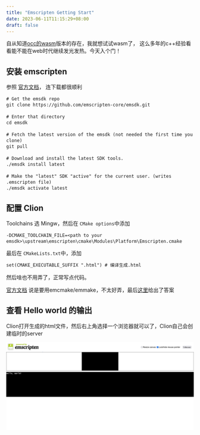 ```yaml
---
title: "Emscripten Getting Start"
date: 2023-06-11T11:15:29+08:00
draft: false
---
```


自从知道[occ的wasm](https://ocjs.org/)版本的存在，我就想试试wasm了，
这么多年的c++经验看看能不能在web时代继续发光发热。今天入个门！

## 安装 emscripten

参照 [官方文档](https://emscripten.org/docs/getting_started/downloads.html)，
连下载都很顺利

```shell
# Get the emsdk repo
git clone https://github.com/emscripten-core/emsdk.git

# Enter that directory
cd emsdk

# Fetch the latest version of the emsdk (not needed the first time you clone)
git pull

# Download and install the latest SDK tools.
./emsdk install latest

# Make the "latest" SDK "active" for the current user. (writes .emscripten file)
./emsdk activate latest

```

## 配置 Clion

Toolchains 选 Mingw，然后在 `CMake options`中添加

```text
-DCMAKE_TOOLCHAIN_FILE=<path to your emsdk>\upstream\emscripten\cmake\Modules\Platform\Emscripten.cmake
```
最后在 `CMakeLists.txt`中，添加

```CMakeLists.txt
set(CMAKE_EXECUTABLE_SUFFIX ".html") # 编译生成.html
```

然后啥也不用弄了，正常写点代码。

[官方文档](https://emscripten.org/docs/compiling/Building-Projects.html?highlight=cmake)
说是要用emcmake/emmake，不太好弄，最后[这里](https://stackoverflow.com/questions/51868832/integrate-emscripten-in-clion/72578219#72578219)给出了答案

## 查看 Hello world 的输出

Clion打开生成的html文件，然后右上角选择一个浏览器就可以了，Clion自己会创建临时的server

![hello-world.png](hello-world.png)